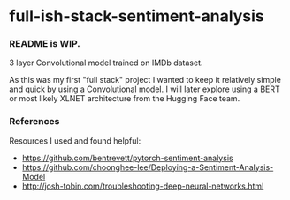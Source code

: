 # full-ish-stack-sentiment-analysis

### README is WIP.

3 layer Convolutional model trained on IMDb dataset. 

As this was my first "full stack" project I wanted to keep it relatively simple and quick by using a Convolutional model. I will later explore using a BERT or most likely XLNET architecture from the Hugging Face team.

### References

Resources I used and found helpful: 

- <https://github.com/bentrevett/pytorch-sentiment-analysis>
- <https://github.com/choonghee-lee/Deploying-a-Sentiment-Analysis-Model>
- <http://josh-tobin.com/troubleshooting-deep-neural-networks.html>
